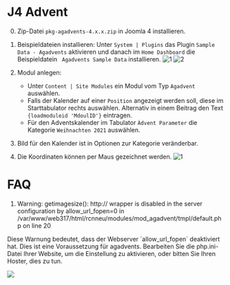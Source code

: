 # J4 Advent

0. Zip-Datei `pkg-agadvents-4.x.x.zip` in Joomla 4 installieren. 
1. Beispieldateien installieren: Unter `System | Plugins` das Plugin `Sample Data - Agadvents` aktivieren und danach im `Home Dashboard` die Beispieldatein ` Agadvents Sample Data` installieren.
![1](https://user-images.githubusercontent.com/9974686/161426057-b14d4485-9bf4-4aa7-85f8-23c2dcd6bbf7.PNG)
![2](https://user-images.githubusercontent.com/9974686/161426059-31177d18-5e82-4960-afc1-50f79a2b458b.PNG)

2. Modul anlegen: 
   - Unter `Content | Site Modules` ein Modul vom Typ `Agadvent` auswählen. 
   - Falls der Kalender auf einer `Position` angezeigt werden soll, diese im Starttabulator rechts auswählen. Alternativ in einem Beitrag den Text `{loadmoduleid 'MdoulID'}` eintragen.
   - Für den Adventskalender im Tabulator `Àdvent Parameter` die Kategorie `Weihnachten 2021` auswählen.
3. Bild für den Kalender ist in Optionen zur Kategorie veränderbar. 

4. Die Koordinaten können per Maus gezeichnet werden.
![1](https://user-images.githubusercontent.com/9974686/161427545-2f8f58ec-48f2-46d5-bf3f-a4352cae5295.PNG)

# FAQ

1.  Warning: getimagesize(): http:// wrapper is disabled in the server configuration by allow_url_fopen=0 in /var/www/web317/html/rcnneu/modules/mod_agadvent/tmpl/default.php on line 20

Diese Warnung bedeutet, dass der Webserver ´allow_url_fopen´ deaktiviert hat. Dies ist eine Voraussetzung für agadvents. Bearbeiten Sie die php.ini-Datei Ihrer Website, um die Einstellung zu aktivieren, oder bitten Sie Ihren Hoster, dies zu tun.

[![](https://www.paypalobjects.com/en_US/DK/i/btn/btn_donateCC_LG.gif)](https://www.paypal.com/cgi-bin/webscr?cmd=_s-xclick&hosted_button_id=KQMKUVAX5SPVS&source=url)
